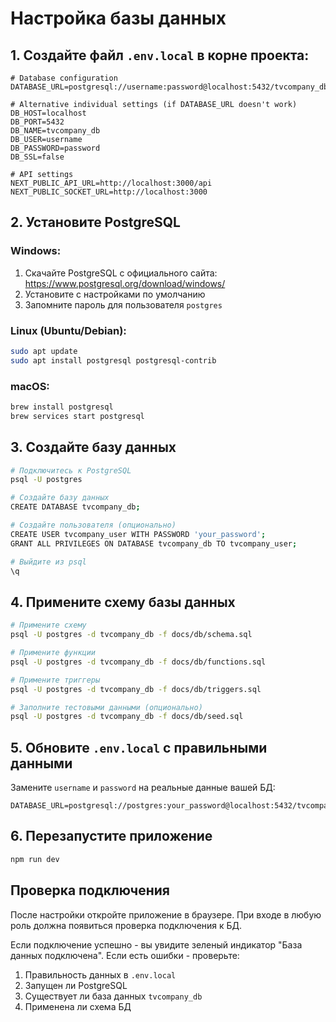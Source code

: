 # Настройка базы данных

## 1. Создайте файл `.env.local` в корне проекта:

```env
# Database configuration
DATABASE_URL=postgresql://username:password@localhost:5432/tvcompany_db

# Alternative individual settings (if DATABASE_URL doesn't work)
DB_HOST=localhost
DB_PORT=5432
DB_NAME=tvcompany_db
DB_USER=username
DB_PASSWORD=password
DB_SSL=false

# API settings
NEXT_PUBLIC_API_URL=http://localhost:3000/api
NEXT_PUBLIC_SOCKET_URL=http://localhost:3000
```

## 2. Установите PostgreSQL

### Windows:
1. Скачайте PostgreSQL с официального сайта: https://www.postgresql.org/download/windows/
2. Установите с настройками по умолчанию
3. Запомните пароль для пользователя `postgres`

### Linux (Ubuntu/Debian):
```bash
sudo apt update
sudo apt install postgresql postgresql-contrib
```

### macOS:
```bash
brew install postgresql
brew services start postgresql
```

## 3. Создайте базу данных

```bash
# Подключитесь к PostgreSQL
psql -U postgres

# Создайте базу данных
CREATE DATABASE tvcompany_db;

# Создайте пользователя (опционально)
CREATE USER tvcompany_user WITH PASSWORD 'your_password';
GRANT ALL PRIVILEGES ON DATABASE tvcompany_db TO tvcompany_user;

# Выйдите из psql
\q
```

## 4. Примените схему базы данных

```bash
# Примените схему
psql -U postgres -d tvcompany_db -f docs/db/schema.sql

# Примените функции
psql -U postgres -d tvcompany_db -f docs/db/functions.sql

# Примените триггеры
psql -U postgres -d tvcompany_db -f docs/db/triggers.sql

# Заполните тестовыми данными (опционально)
psql -U postgres -d tvcompany_db -f docs/db/seed.sql
```

## 5. Обновите `.env.local` с правильными данными

Замените `username` и `password` на реальные данные вашей БД:

```env
DATABASE_URL=postgresql://postgres:your_password@localhost:5432/tvcompany_db
```

## 6. Перезапустите приложение

```bash
npm run dev
```

## Проверка подключения

После настройки откройте приложение в браузере. При входе в любую роль должна появиться проверка подключения к БД.

Если подключение успешно - вы увидите зеленый индикатор "База данных подключена".
Если есть ошибки - проверьте:
1. Правильность данных в `.env.local`
2. Запущен ли PostgreSQL
3. Существует ли база данных `tvcompany_db`
4. Применена ли схема БД
